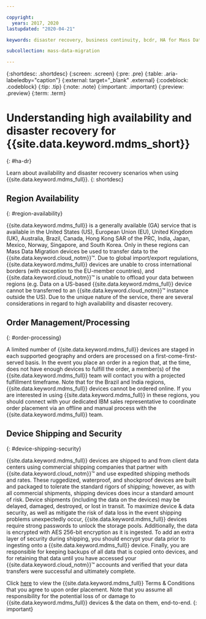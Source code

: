 ```yaml
---

copyright:
  years: 2017, 2020
lastupdated: "2020-04-21"

keywords: disaster recovery, business continuity, bcdr, HA for Mass Data Migration, DR for Mass Data Migration, high availability for Mass Data Migration, disaster recovery for Mass Data Migration, failover for Mass Data Migration

subcollection: mass-data-migration

---
```


{:shortdesc: .shortdesc}
{:screen: .screen}
{:pre: .pre}
{:table: .aria-labeledby="caption"}
{:external: target="_blank" .external}
{:codeblock: .codeblock}
{:tip: .tip}
{:note: .note}
{:important: .important}
{:preview: .preview}
{:term: .term}

# Understanding high availability and disaster recovery for {{site.data.keyword.mdms_short}}
{: #ha-dr}

Learn about availability and disaster recovery scenarios when using {{site.data.keyword.mdms_full}}.
{: shortdesc}

## Region Availability
{: #region-availability}

{{site.data.keyword.mdms_full}} is a generally available (GA) service that is available in the United States (US), European Union (EU), United Kingdom (UK), Australia, Brazil, Canada, Hong Kong SAR of the PRC, India, Japan, Mexico, Norway, Singapore, and South Korea. Only in these regions can Mass Data Migration devices be used to transfer data to the {{site.data.keyword.cloud_notm}}™. Due to global import/export regulations, {{site.data.keyword.mdms_full}} devices are unable to cross international borders (with exception to the EU-member countries), and {{site.data.keyword.cloud_notm}}™ is unable to offload your data between regions (e.g. Data on a US-based {{site.data.keyword.mdms_full}} device cannot be transferred to an {{site.data.keyword.cloud_notm}}™ instance outside the US).  Due to the unique nature of the service, there are several considerations in regard to high availability and disaster recovery. 

## Order Management/Processing
{: #order-processing}

A limited number of {{site.data.keyword.mdms_full}} devices are staged in each supported geography and orders are processed on a first-come-first-served basis. In the event you place an order in a region that, at the time, does not have enough devices to fulfill the order, a member(s) of the {{site.data.keyword.mdms_full}} team will contact you with a projected fulfillment timeframe. Note that for the Brazil and India regions, {{site.data.keyword.mdms_full}} devices cannot be ordered online. If you are interested in using {{site.data.keyword.mdms_full}} in these regions, you should connect with your dedicated IBM sales representative to coordinate order placement via an offline and manual process with the  {{site.data.keyword.mdms_full}} team.

## Device Shipping and Security
{: #device-shipping-security}

{{site.data.keyword.mdms_full}} devices are shipped to and from client data centers using commercial shipping companies that partner with {{site.data.keyword.cloud_notm}}™ and use expedited shipping methods and rates. These ruggedized, waterproof, and shockproof devices are built and packaged to tolerate the standard rigors of shipping; however, as with all commercial shipments, shipping devices does incur a standard amount of risk.  Device shipments (including the data on the devices) may be delayed, damaged, destroyed, or lost in transit. To maximize device & data security, as well as mitigate the risk of data loss in the event shipping problems unexpectedly occur, {{site.data.keyword.mdms_full}} devices require strong passwords to unlock the storage pools. Additionally, the data is encrypted with AES 256-bit encryption as it is ingested.  To add an extra layer of security during shipping, you should encrypt your data prior to ingesting onto a {{site.data.keyword.mdms_full}} device.  Finally, you are responsible for keeping backups of all data that is copied onto devices, and for retaining that data until you have accessed your {{site.data.keyword.cloud_notm}}™ accounts and verified that your data transfers were successful and ultimately complete. 

Click [here](https://www-03.ibm.com/software/sla/sladb.nsf/sla/bm-8697-02) to view the {{site.data.keyword.mdms_full}} Terms & Conditions that you agree to upon order placement. Note that you assume all responsibility for the potential loss of or damage to {{site.data.keyword.mdms_full}} devices & the data on them, end-to-end.
 {: important}
 
